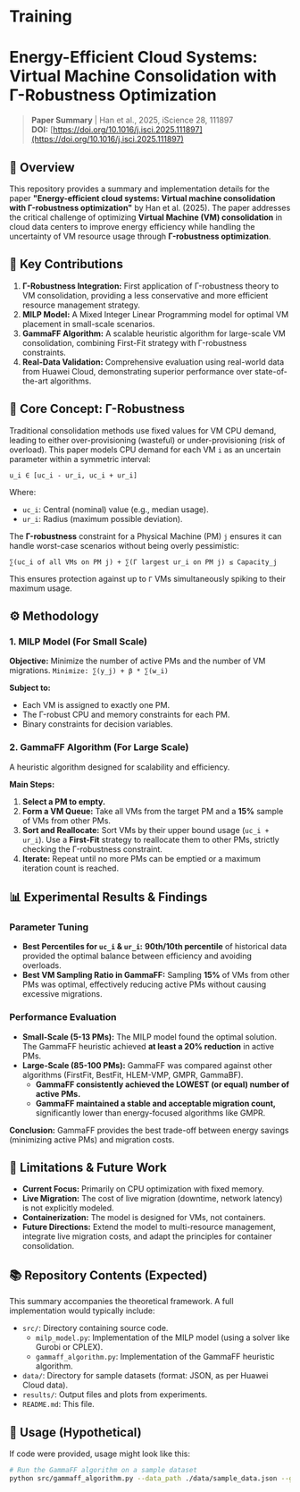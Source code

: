 # Training
# Energy-Efficient Cloud Systems: Virtual Machine Consolidation with Γ-Robustness Optimization

> **Paper Summary** | Han et al., 2025, iScience 28, 111897  
> **DOI:** [https://doi.org/10.1016/j.isci.2025.111897](https://doi.org/10.1016/j.isci.2025.111897)

## 📌 Overview

This repository provides a summary and implementation details for the paper **"Energy-efficient cloud systems: Virtual machine consolidation with Γ-robustness optimization"** by Han et al. (2025). The paper addresses the critical challenge of optimizing **Virtual Machine (VM) consolidation** in cloud data centers to improve energy efficiency while handling the uncertainty of VM resource usage through **Γ-robustness optimization**.

## 🎯 Key Contributions

1.  **Γ-Robustness Integration:** First application of Γ-robustness theory to VM consolidation, providing a less conservative and more efficient resource management strategy.
2.  **MILP Model:** A Mixed Integer Linear Programming model for optimal VM placement in small-scale scenarios.
3.  **GammaFF Algorithm:** A scalable heuristic algorithm for large-scale VM consolidation, combining First-Fit strategy with Γ-robustness constraints.
4.  **Real-Data Validation:** Comprehensive evaluation using real-world data from Huawei Cloud, demonstrating superior performance over state-of-the-art algorithms.

## 🧠 Core Concept: Γ-Robustness

Traditional consolidation methods use fixed values for VM CPU demand, leading to either over-provisioning (wasteful) or under-provisioning (risk of overload). This paper models CPU demand for each VM `i` as an uncertain parameter within a symmetric interval:

`u_i ∈ [uc_i - ur_i, uc_i + ur_i]`

Where:
- `uc_i`: Central (nominal) value (e.g., median usage).
- `ur_i`: Radius (maximum possible deviation).

The **Γ-robustness** constraint for a Physical Machine (PM) `j` ensures it can handle worst-case scenarios without being overly pessimistic:

`∑(uc_i of all VMs on PM j) + ∑(Γ largest ur_i on PM j) ≤ Capacity_j`

This ensures protection against up to `Γ` VMs simultaneously spiking to their maximum usage.

## ⚙️ Methodology

### 1. MILP Model (For Small Scale)
**Objective:**
Minimize the number of active PMs and the number of VM migrations.
`Minimize: ∑(y_j) + β * ∑(w_i)`

**Subject to:**
- Each VM is assigned to exactly one PM.
- The Γ-robust CPU and memory constraints for each PM.
- Binary constraints for decision variables.

### 2. GammaFF Algorithm (For Large Scale)
A heuristic algorithm designed for scalability and efficiency.

**Main Steps:**
1.  **Select a PM to empty.**
2.  **Form a VM Queue:** Take all VMs from the target PM and a **15%** sample of VMs from other PMs.
3.  **Sort and Reallocate:** Sort VMs by their upper bound usage (`uc_i + ur_i`). Use a **First-Fit** strategy to reallocate them to other PMs, strictly checking the Γ-robustness constraint.
4.  **Iterate:** Repeat until no more PMs can be emptied or a maximum iteration count is reached.

## 📊 Experimental Results & Findings

### Parameter Tuning
- **Best Percentiles for `uc_i` & `ur_i`:** **90th/10th percentile** of historical data provided the optimal balance between efficiency and avoiding overloads.
- **Best VM Sampling Ratio in GammaFF:** Sampling **15%** of VMs from other PMs was optimal, effectively reducing active PMs without causing excessive migrations.

### Performance Evaluation
- **Small-Scale (5-13 PMs):** The MILP model found the optimal solution. The GammaFF heuristic achieved **at least a 20% reduction** in active PMs.
- **Large-Scale (85-100 PMs):** GammaFF was compared against other algorithms (FirstFit, BestFit, HLEM-VMP, GMPR, GammaBF).
    - **GammaFF consistently achieved the LOWEST (or equal) number of active PMs.**
    - **GammaFF maintained a stable and acceptable migration count,** significantly lower than energy-focused algorithms like GMPR.

**Conclusion:** GammaFF provides the best trade-off between energy savings (minimizing active PMs) and migration costs.

## 🚧 Limitations & Future Work

- **Current Focus:** Primarily on CPU optimization with fixed memory.
- **Live Migration:** The cost of live migration (downtime, network latency) is not explicitly modeled.
- **Containerization:** The model is designed for VMs, not containers.
- **Future Directions:** Extend the model to multi-resource management, integrate live migration costs, and adapt the principles for container consolidation.

## 📚 Repository Contents (Expected)

This summary accompanies the theoretical framework. A full implementation would typically include:

- `src/`: Directory containing source code.
    - `milp_model.py`: Implementation of the MILP model (using a solver like Gurobi or CPLEX).
    - `gammaff_algorithm.py`: Implementation of the GammaFF heuristic algorithm.
- `data/`: Directory for sample datasets (format: JSON, as per Huawei Cloud data).
- `results/`: Output files and plots from experiments.
- `README.md`: This file.

## 🔧 Usage (Hypothetical)

If code were provided, usage might look like this:

```bash
# Run the GammaFF algorithm on a sample dataset
python src/gammaff_algorithm.py --data_path ./data/sample_data.json --gamma 5 --percentile 90
